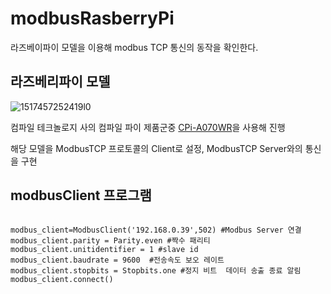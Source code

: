 # modbusRasberryPi

라즈베이파이 모델을 이용해 modbus TCP 통신의 동작을 확인한다.

## 라즈베리파이 모델

![1517457252419l0](https://user-images.githubusercontent.com/81626703/171130399-b9eb2083-6f1d-4648-a321-e9992682c751.png)

컴파일 테크놀로지 사의 컴파일 파이 제품군중 [CPi-A070WR](https://www.comfile.co.kr/shop/goods/goods_view.php?goodsno=386&category=014)을 사용해 진행

해당 모델을 ModbusTCP 프로토콜의 Client로 설정, ModbusTCP Server와의 통신을 구현

## modbusClient 프로그램

```

modbus_client=ModbusClient('192.168.0.39',502) #Modbus Server 연결  
modbus_client.parity = Parity.even #짝수 패리티
modbus_client.unitidentifier = 1 #slave id 
modbus_client.baudrate = 9600  #전송속도 보오 레이트
modbus_client.stopbits = Stopbits.one #정지 비트  데이터 송출 종료 알림
modbus_client.connect()

```